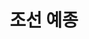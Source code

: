 ---
layout: hubs
key: Q488694
title: 조선 예종
name: 조선 예종
image: 
description: 조선의 8대 임금
score: 5.5111236519791547e-05
degree: 6
---